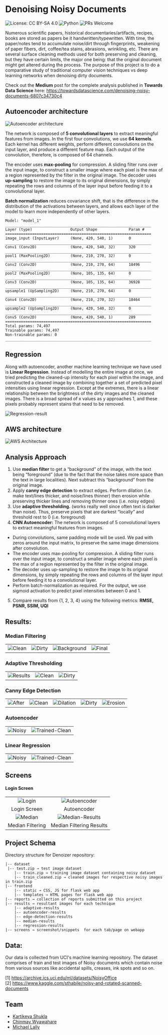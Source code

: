 # Denoising Noisy Documents

![License: CC BY-SA 4.0](https://img.shields.io/badge/License-CC%20BY--SA%204.0-lightgrey.svg)
![Python](https://upload.wikimedia.org/wikipedia/commons/3/34/Blue_Python_3.6_Shield_Badge.svg)
![PRs Welcome](https://img.shields.io/badge/PRs-welcome-brightgreen)


Numerous scientific papers, historical documentaries/artifacts, recipes, books are stored as papers be it handwritten/typewritten. With time, the paper/notes tend to accumulate noise/dirt through fingerprints, weakening of paper fibers, dirt, coffee/tea stains, abrasions, wrinkling, etc. There are several surface cleaning methods used for both preserving and cleaning, but they have certain limits, the major one being: that the original document might get altered during the process. The purpose of this project is to do a comparative study of traditional computer vision techniques vs deep learning networks when denoising dirty documents.

Check out the **Medium** post for the complete analysis published in **Towards Data Science** here:
https://towardsdatascience.com/denoising-noisy-documents-6807c34730c4

## Autoencoder architecture

![Autoencoder architecture](https://github.com/gandalf1819/Denoise-docs-CV/blob/master/results/Autoencoder-pipeline.png)

The network is composed of **5 convolutional layers** to extract meaningful features from images. In the first four convolutions, we use **64 kernels**. Each kernel has different weights, perform different convolutions on the input layer, and produce a different feature map. Each output of the convolution, therefore, is composed of 64 channels. 

The encoder uses **max-pooling** for compression. A sliding filter runs over the input image, to construct a smaller image where each pixel is the max of a region represented by the filter in the original image. The decoder uses **up-sampling** to restore the image to its original dimensions, by simply repeating the rows and columns of the layer input before feeding it to a convolutional layer.

**Batch normalization** reduces covariance shift, that is the difference in the distribution of the activations between layers, and allows each layer of the model to learn more independently of other layers.

```
Model: "model_1"
_________________________________________________________________
Layer (type)                 Output Shape              Param #   
=================================================================
image_input (InputLayer)     (None, 420, 540, 1)       0         
_________________________________________________________________
Conv1 (Conv2D)               (None, 420, 540, 32)      320       
_________________________________________________________________
pool1 (MaxPooling2D)         (None, 210, 270, 32)      0         
_________________________________________________________________
Conv2 (Conv2D)               (None, 210, 270, 64)      18496     
_________________________________________________________________
pool2 (MaxPooling2D)         (None, 105, 135, 64)      0         
_________________________________________________________________
Conv3 (Conv2D)               (None, 105, 135, 64)      36928     
_________________________________________________________________
upsample1 (UpSampling2D)     (None, 210, 270, 64)      0         
_________________________________________________________________
Conv4 (Conv2D)               (None, 210, 270, 32)      18464     
_________________________________________________________________
upsample2 (UpSampling2D)     (None, 420, 540, 32)      0         
_________________________________________________________________
Conv5 (Conv2D)               (None, 420, 540, 1)       289       
=================================================================
Total params: 74,497
Trainable params: 74,497
Non-trainable params: 0
_________________________________________________________________
```

## Regression

Along with autoencoder, another machine learning technique we have used is **Linear Regression**. Instead of modelling the entire image at once, we tried predicting the cleaned-up intensity for each pixel within the image, and constructed a cleaned image by combining together a set of predicted pixel intensities using linear regression. Except at the extremes, there is a linear relationship between the brightness of the dirty images and the cleaned images. There is a broad spread of x values as y approaches 1, and these pixels probably represent stains that need to be removed.

![Regression-result](https://github.com/gandalf1819/Denoise-docs-CV/blob/master/results/regression-results/reg-1.png)

## AWS architecture

![AWS Architecture](https://github.com/gandalf1819/Denoise-docs-CV/blob/master/CV-architecture.png)

## Analysis Approach

1. Use **median filter** to get a “background” of the image, with the text being “foreground” (due to the fact that the noise takes more space than the text in large localities). Next subtract this “background” from the original image.<br>
2. Apply **canny edge detection** to extract edges. Perform dilation (i.e. make text/lines thicker, and noise/lines thinner) then erosion while preserving thicker lines and removing thinner ones (i.e. noisy edges)
3. Use **adaptive thresholding.** (works really well since often text is darker than noise). Thus, preserve pixels that are darkest “locally” and threshold rest to 0 (i.e. foreground)
4. **CNN Autoencoder:** The network is composed of 5 convolutional layers to extract meaningful features from images.
  * During convolutions, same padding mode will be used. We pad with zeros around the input matrix, to preserve the same image dimensions after convolution.
  * The encoder uses max-pooling for compression. A sliding filter runs over the input image, to construct a smaller image where each pixel is the max of a region represented by the filter in the original image.
  * The decoder uses up-sampling to restore the image to its original dimensions, by simply repeating the rows and columns of the layer input before feeding it to a convolutional layer.
  * Perform batch-normalization as required. For the output, we use sigmoid activation to predict pixel intensities between 0 and 1.
5. Compare results from {1, 2, 3, 4} using the following metrics: **RMSE, PSNR, SSIM, UQI**

## Results:

### Median Filtering
|||||
:-------------------------:|:-------------------------:|:-------------------------:|:-------------------------:
![Clean](https://github.com/gandalf1819/Denoise-docs-CV/blob/master/results/median-results/clean.png)  |  ![Dirty](https://github.com/gandalf1819/Denoise-docs-CV/blob/master/results/median-results/dirty.png)  |  ![Background](https://github.com/gandalf1819/Denoise-docs-CV/blob/master/results/median-results/background.png)  |  ![Final](https://github.com/gandalf1819/Denoise-docs-CV/blob/master/results/median-results/final-result.png)

### Adaptive Thresholding

||||
:-------------------------:|:-------------------------:|:-------------------------:
![Results](https://github.com/gandalf1819/Denoise-docs-CV/blob/master/results/adaptive-results/after-ad-th.png)  |  ![Clean](https://github.com/gandalf1819/Denoise-docs-CV/blob/master/results/adaptive-results/clean.png)  |  ![Dirty](https://github.com/gandalf1819/Denoise-docs-CV/blob/master/results/adaptive-results/dirty.png)

### Canny Edge Detection
||||||
:-------------------------:|:-------------------------:|:-------------------------:|:-------------------------:|:-------------------------:
![After](https://github.com/gandalf1819/Denoise-docs-CV/blob/master/results/edge-detection-results/after-edge-detection.png)  |  ![Clean](https://github.com/gandalf1819/Denoise-docs-CV/blob/master/results/edge-detection-results/clean.png)  |  ![Dilation](https://github.com/gandalf1819/Denoise-docs-CV/blob/master/results/edge-detection-results/dilation.png)  |  ![Dirty](https://github.com/gandalf1819/Denoise-docs-CV/blob/master/results/edge-detection-results/dirty.png)  |  ![Erosion](https://github.com/gandalf1819/Denoise-docs-CV/blob/master/results/edge-detection-results/final-result-erosion.png)

### Autoencoder

|||
:-------------------------:|:-------------------------:
![Noisy](https://github.com/gandalf1819/Denoise-docs-CV/blob/master/results/autoencoder-results/noisy.png)  |  ![Trained-Clean](https://github.com/gandalf1819/Denoise-docs-CV/blob/master/results/autoencoder-results/trained-cleaned.png)

### Linear Regression
|||
:-------------------------:|:-------------------------:
![Noisy](https://github.com/gandalf1819/Denoise-docs-CV/blob/master/results/regression-results/reg-dirty.png)  |  ![Trained-Clean](https://github.com/gandalf1819/Denoise-docs-CV/blob/master/results/regression-results/reg-noisy.png)

## Screens

#### Login Screen

|||
:-------------------------:|:-------------------------:
![Login](https://github.com/gandalf1819/Denoise-docs-CV/blob/master/screens/login.png)  |  ![Autoencoder](https://github.com/gandalf1819/Denoise-docs-CV/blob/master/screens/autoencoder-input.png)
Login Screen  |  Autoencoder
![Median](https://github.com/gandalf1819/Denoise-docs-CV/blob/master/screens/median-login.png)  |  ![Median-Results](https://github.com/gandalf1819/Denoise-docs-CV/blob/master/screens/median-results.png)
Median Filtering  |  Median Filtering Results

## Project Schema

Directory structure for Denoizer repository:

```
|-- dataset
 |-- test.zip → test image dataset
	|-- train.zip → training image dataset containing noisy dataset
	|-- train_cleaned.zip → cleaned images for respective noisy images in train.zip
|-- frontend
	|-- static → CSS, JS for flask web app 
	|-- templates → HTML pages for flask web app
|-- reports → collection of reports submitted on this project
|-- results → resultant images for each technique 
	|-- adaptive-results
	|-- autoencoder-results
	|-- edge-detection-results
	|-- median-results
	|-- regression-results
|-- screens → screenshot/snippets  for each tab/page on webapp
```


## Data:

Our data is collected from UCI's machine learning repository. The dataset comprises of train and test images of Noisy documents which contain noise from various sources like accidental spills, creases, ink spots and so on. 

[1] https://archive.ics.uci.edu/ml/datasets/NoisyOffice<br>
[2] https://www.kaggle.com/sthabile/noisy-and-rotated-scanned-documents

## Team

* [Kartikeya Shukla](https://github.com/kart2k15)
* [Chinmay Wyawahare](https://github.com/gandalf1819)
* [Michael Lally](https://github.com/MichaelLally)
